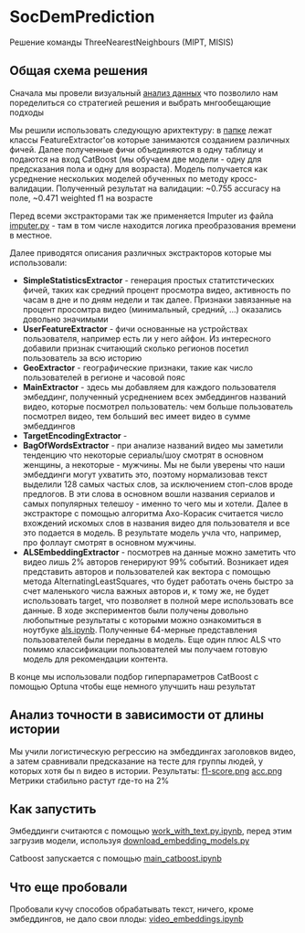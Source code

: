 # SocDemPrediction
Решение команды ThreeNearestNeighbours (MIPT, MISIS)

## Общая схема решения

Сначала мы провели визуальный [анализ данных](eda.ipynb) что позволило нам поределиться со стратегией решения и выбрать мнгообещающие подходы

Мы решили использовать следующую арихтектуру: в [папке](utils/extractors/) лежат классы FeatureExtractor'ов которые занимаются созданием различных фичей. Далее полученные фичи объединяются в одну таблицу и подаются на вход CatBoost (мы обучаем две модели - одну для предсказания пола и одну для возраста). Модель получается как усреднение нескольких моделей обученных по методу кросс-валидации. Полученный результат на валидации: ~0.755 accuracy на поле, ~0.471 weighted f1 на возрасте

Перед всеми экстракторами так же применяется Imputer из файла [imputer.py](utils/imputer.py) - там в том числе находится логика преобразования времени в местное.

Далее приводятся описания различных экстракторов которые мы использовали:

- **SimpleStatisticsExtractor** - генерация простых статитстических фичей, таких как средний процент просмотра видео, активность по часам в дне и по дням недели и так далее. Признаки завязанные на процент просомтра видео (минимальный, средний, ...) оказались довольно значимыми
- **UserFeatureExtractor** - фичи основанные на устройствах пользователя, например есть ли у него айфон. Из интересного добавили признак считающий сколько регионов посетил пользователь за всю историю
- **GeoExtractor** - географические признаки, такие как число пользователей в регионе и часовой пояс
- **MainExtractor** - здесь мы добавляем для каждого пользователя эмбеддинг, полученный усреднением всех эмбеддингов названий видео, которые посмотрел пользователь: чем больше пользователь посмотрел видео, тем больший вес имеет видео в сумме эмбеддингов
- **TargetEncodingExtractor** - 
- **BagOfWordsExtractor** - при анализе названий видео мы заметили тенденцию что некоторые сериалы/шоу смотрят в основном женщины, а некоторые - мужчины. Мы не были уверены что наши эмбеддинги могут ухватить это, поэтому нормализовав текст выделили 128 самых частых слов, за исключением стоп-слов вроде предлогов. В эти слова в основном вошли названия сериалов и самых популярных телешоу - именно то чего мы и хотели. Далее в экстракторе с помощью алгоритма Ахо-Корасик считается число вхождений искомых слов в названия видео для пользователя и все это подается в модель. В результате модель учла что, например, про фоллаут смотрят в основном мужчины.
- **ALSEmbeddingExtractor** - посмотрев на данные можно заметить что видео лишь 2% авторов генерируют 99% событий. Возникает идея представить авторов и пользователей как вектора с помощью метода AlternatingLeastSquares, что будет работать очень быстро за счет маленького числа важных авторов и, к тому же, не будет использовать target, что позволяет в полной мере использовать все данные. В ходе экспериментов были получены довольно любопытные результаты с которыми можно ознакомиться в ноутбуке [als.ipynb](personal/flypew/als.ipynb). Полученные 64-мерные представления пользователей были переданы в модель. Еще один плюс ALS что помимо классификации пользователей мы получаем готовую модель для рекомендации контента.

В конце мы использовали подбор гиперпараметров CatBoost с помощью Optuna чтобы еще немного улучшить наш результат

## Анализ точности в зависимости от длины истории

Мы учили логистическую регрессию на эмбеддингах заголовков видео, а затем сравнивали предсказание на тесте для группы людей, у которых хотя бы n видео в истории. Результаты: [f1-score.png](personal/knifeman/data/f1-score.png) [acc.png](personal/knifeman/data/acc.png)
Метрики стабильно растут где-то на 2%

## Как запустить

Эмбеддинги считаются с помощью [work_with_text.py.ipynb](personal/knifeman/work_with_text.py), перед этим загрузив модели, используя [download_embedding_models.py](download_embedding_models.py)

Catboost запускается с помощью [main_catboost.ipynb](main_catboost.ipynb)

## Что еще пробовали

Пробовали кучу способов обрабатывать текст, ничего, кроме эмбеддингов, не дало свои плоды: [video_embeddings.ipynb](personal/knifeman/video_embeddings.ipynb)

## 

